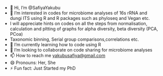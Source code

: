 - 👋 Hi, I’m @SafiyaYakubu
- 👀 I’m interested in codes for microbiome analyses of 16s rRNA and  dungi ITS using R and R packages such as phyloseq and Vegan etc.
- I will appreciate hints on codes on all the steps from normalisation, calculation and pltting of graphs for alpha diversity, beta diversity (PCA, PCoa)
- Taxonomic binning, Serial group comparisons,correlations etc.
- 🌱 I’m currently learning how to code using R
- 💞️ I’m looking to collaborate on code sharing for microbiome analyses 
- 📫 How to reach me yakubusafiya@gmail.com
- 😄 Pronouns: Her, She
- ⚡ Fun fact: Just Started my PhD

<!---
SafiyaYakubu/SafiyaYakubu is a ✨ special ✨ repository because its `README.md` (this file) appears on your GitHub profile.
You can click the Preview link to take a look at your changes.
--->
